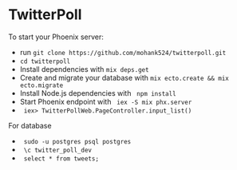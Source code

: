 # TwitterPoll

To start your Phoenix server:

  * run `git clone https://github.com/mohank524/twitterpoll.git`
  *  `cd twitterpoll `
  * Install dependencies with `mix deps.get`
  * Create and migrate your database with `mix ecto.create && mix ecto.migrate`
  * Install Node.js dependencies with ` npm install`
  * Start Phoenix endpoint with ` iex -S mix phx.server`
  * ` iex> TwitterPollWeb.PageController.input_list()`

For database
  * ` sudo -u postgres psql postgres`
  * ` \c twitter_poll_dev`
  * ` select * from tweets;`
